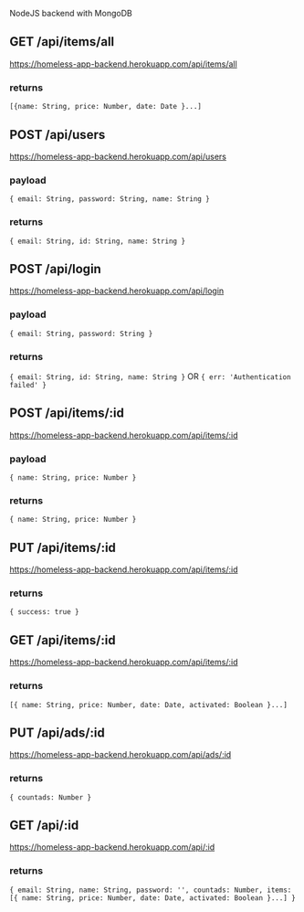 NodeJS backend with MongoDB

## GET /api/items/all
https://homeless-app-backend.herokuapp.com/api/items/all

### returns
``
[{name: String, price: Number, date: Date }...]
``

## POST /api/users
https://homeless-app-backend.herokuapp.com/api/users

### payload
``
{
  email: String,
  password: String,
  name: String
}
``

### returns
``
{
  email: String,
  id: String,
  name: String
}
``

## POST /api/login
https://homeless-app-backend.herokuapp.com/api/login

### payload
``
{
  email: String,
  password: String
}
``

### returns
``
{
  email: String,
  id: String,
  name: String
}
``
OR
``
{
  err: 'Authentication failed'
}
``

## POST /api/items/:id
https://homeless-app-backend.herokuapp.com/api/items/:id

### payload
``
{
  name: String,
  price: Number
}
``

### returns
``
{
  name: String,
  price: Number
}
``

## PUT /api/items/:id
https://homeless-app-backend.herokuapp.com/api/items/:id

### returns
``
{
  success: true
}
``

## GET /api/items/:id
https://homeless-app-backend.herokuapp.com/api/items/:id

### returns
``
[{ name: String, price: Number, date: Date, activated: Boolean }...]
``

## PUT /api/ads/:id
https://homeless-app-backend.herokuapp.com/api/ads/:id

### returns
``
{
  countads: Number
}
``

## GET /api/:id
https://homeless-app-backend.herokuapp.com/api/:id

### returns
``
{
  email: String,
  name: String,
  password: '',
  countads: Number,
  items: [{ name: String, price: Number, date: Date, activated: Boolean }...]
}
``
